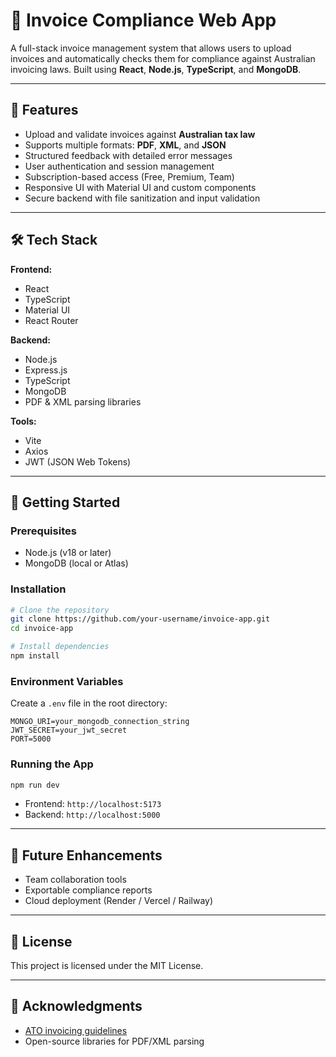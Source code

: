 # 📄 Invoice Compliance Web App

A full-stack invoice management system that allows users to upload invoices and automatically checks them for compliance against Australian invoicing laws. Built using **React**, **Node.js**, **TypeScript**, and **MongoDB**.

---

## 🚀 Features

- Upload and validate invoices against **Australian tax law**
- Supports multiple formats: **PDF**, **XML**, and **JSON**
- Structured feedback with detailed error messages
- User authentication and session management
- Subscription-based access (Free, Premium, Team)
- Responsive UI with Material UI and custom components
- Secure backend with file sanitization and input validation

---

## 🛠 Tech Stack

**Frontend:**
- React
- TypeScript
- Material UI
- React Router

**Backend:**
- Node.js
- Express.js
- TypeScript
- MongoDB
- PDF & XML parsing libraries

**Tools:**
- Vite
- Axios
- JWT (JSON Web Tokens)

---

## 🧪 Getting Started

### Prerequisites

- Node.js (v18 or later)
- MongoDB (local or Atlas)

### Installation

```bash
# Clone the repository
git clone https://github.com/your-username/invoice-app.git
cd invoice-app

# Install dependencies
npm install
```

### Environment Variables

Create a `.env` file in the root directory:

```
MONGO_URI=your_mongodb_connection_string
JWT_SECRET=your_jwt_secret
PORT=5000
```

### Running the App

```bash
npm run dev
```

- Frontend: `http://localhost:5173`
- Backend: `http://localhost:5000`

---


## 📌 Future Enhancements

- Team collaboration tools
- Exportable compliance reports
- Cloud deployment (Render / Vercel / Railway)

---

## 📄 License

This project is licensed under the MIT License.

---

## 🙌 Acknowledgments

- [ATO invoicing guidelines](https://www.ato.gov.au/)
- Open-source libraries for PDF/XML parsing
